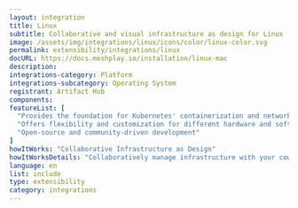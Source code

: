 ```yaml
---
layout: integration
title: Linux
subtitle: Collaborative and visual infrastructure as design for Linux
image: /assets/img/integrations/linux/icons/color/linux-color.svg
permalink: extensibility/integrations/linux
docURL: https://docs.meshplay.io/installation/linux-mac
description: 
integrations-category: Platform
integrations-subcategory: Operating System
registrant: Artifact Hub
components: 
featureList: [
  "Provides the foundation for Kubernetes' containerization and networking",
  "Offers flexibility and customization for different hardware and software configurations",
  "Open-source and community-driven development"
]
howItWorks: "Collaborative Infrastructure as Design"
howItWorksDetails: "Collaboratively manage infrastructure with your coworkers synchronously sharing the same designs."
language: en
list: include
type: extensibility
category: integrations
---
```

